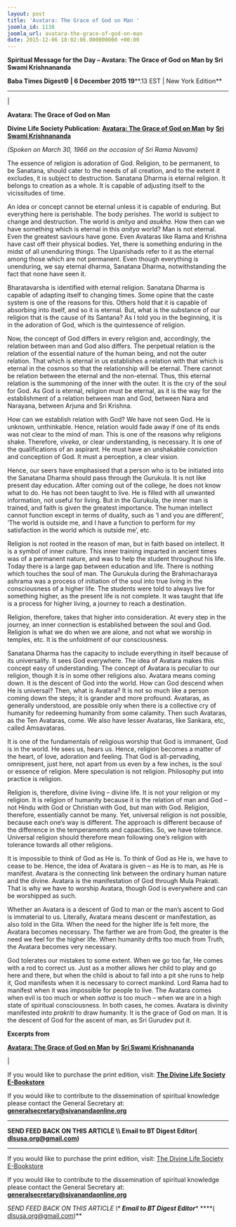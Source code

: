 ```yaml
---
layout: post
title: 'Avatara: The Grace of God on Man '
joomla_id: 1138
joomla_url: avatara-the-grace-of-god-on-man
date: 2015-12-06 18:02:06.000000000 +00:00
---
```

  

















































**Spiritual Message for the Day – Avatara: The Grace of God on Man by Sri Swami Krishnananda**

 **Baba Times Digest© | 6 December 2015 19****.13 EST | New York Edition**

* * *

| 

**Avatara: The Grace of God on Man**

**Divine Life Society Publication:** [**Avatara: The Grace of God on Man**](http://www.swami-krishnananda.org/disc/disc_162.html) **by** [**Sri Swami Krishnananda**](http://www.dlshq.org/saints/krishnananda.htm)

_(Spoken on March 30, 1966 on the occasion of Sri Rama Navami)_

The essence of religion is adoration of God. Religion, to be permanent, to be Sanatana, should cater to the needs of all creation, and to the extent it excludes, it is subject to destruction. Sanatana Dharma is eternal religion. It belongs to creation as a whole. It is capable of adjusting itself to the vicissitudes of time.

An idea or concept cannot be eternal unless it is capable of enduring. But everything here is perishable. The body perishes. The world is subject to change and destruction. The world is _anitya_ and _asukha_. How then can we have something which is eternal in this _anitya_ world? Man is not eternal. Even the greatest saviours have gone. Even Avataras like Rama and Krishna have cast off their physical bodies. Yet, there is something enduring in the midst of all unenduring things. The Upanishads refer to it as the eternal among those which are not permanent. Even though everything is unenduring, we say eternal dharma, Sanatana Dharma, notwithstanding the fact that none have seen it.

Bharatavarsha is identified with eternal religion. Sanatana Dharma is capable of adapting itself to changing times. Some opine that the caste system is one of the reasons for this. Others hold that it is capable of absorbing into itself, and so it is eternal. But, what is the substance of our religion that is the cause of its Santana? As I told you in the beginning, it is in the adoration of God, which is the quintessence of religion.

Now, the concept of God differs in every religion and, accordingly, the relation between man and God also differs. The perpetual relation is the relation of the essential nature of the human being, and not the outer relation. That which is eternal in us establishes a relation with that which is eternal in the cosmos so that the relationship will be eternal. There cannot be relation between the eternal and the non-eternal. Thus, this eternal relation is the summoning of the inner with the outer. It is the cry of the soul for God. As God is eternal, religion must be eternal, as it is the way for the establishment of a relation between man and God, between Nara and Narayana, between Arjuna and Sri Krishna.

How can we establish relation with God? We have not seen God. He is unknown, unthinkable. Hence, relation would fade away if one of its ends was not clear to the mind of man. This is one of the reasons why religions shake. Therefore, _viveka_, or clear understanding, is necessary. It is one of the qualifications of an aspirant. He must have an unshakable conviction and conception of God. It must a perception, a clear vision.

Hence, our seers have emphasised that a person who is to be initiated into the Sanatana Dharma should pass through the Gurukula. It is not like present day education. After coming out of the college, he does not know what to do. He has not been taught to live. He is filled with all unwanted information, not useful for living. But in the Gurukula, the inner man is trained, and faith is given the greatest importance. The human intellect cannot function except in terms of duality, such as ‘I and you are different’, ‘The world is outside me, and I have a function to perform for my satisfaction in the world which is outside me’, etc.

Religion is not rooted in the reason of man, but in faith based on intellect. It is a symbol of inner culture. This inner training imparted in ancient times was of a permanent nature, and was to help the student throughout his life. Today there is a large gap between education and life. There is nothing which touches the soul of man. The Gurukula during the Brahmacharaya ashrama was a process of initiation of the soul into true living in the consciousness of a higher life. The students were told to always live for something higher, as the present life is not complete. It was taught that life is a process for higher living, a journey to reach a destination.

Religion, therefore, takes that higher into consideration. At every step in the journey, an inner connection is established between the soul and God. Religion is what we do when we are alone, and not what we worship in temples, etc. It is the unfoldment of our consciousness.

Sanatana Dharma has the capacity to include everything in itself because of its universality. It sees God everywhere. The idea of Avatara makes this concept easy of understanding. The concept of Avatara is peculiar to our religion, though it is in some other religions also. Avatara means coming down. It is the descent of God into the world. How can God descend when He is universal? Then, what is Avatara? It is not so much like a person coming down the steps; it is grander and more profound. Avataras, as generally understood, are possible only when there is a collective cry of humanity for redeeming humanity from some calamity. Then such Avataras, as the Ten Avataras, come. We also have lesser Avataras, like Sankara, etc, called Amsavataras.

It is one of the fundamentals of religious worship that God is immanent, God is in the world. He sees us, hears us. Hence, religion becomes a matter of the heart, of love, adoration and feeling. That God is all-pervading, omnipresent, just here, not apart from us even by a few inches, is the soul or essence of religion. Mere speculation is not religion. Philosophy put into practice is religion.

Religion is, therefore, divine living – divine life. It is not your religion or my religion. It is religion of humanity because it is the relation of man and God – not Hindu with God or Christian with God, but man with God. Religion, therefore, essentially cannot be many. Yet, universal religion is not possible, because each one’s way is different. The approach is different because of the difference in the temperaments and capacities. So, we have tolerance. Universal religion should therefore mean following one’s religion with tolerance towards all other religions.

It is impossible to think of God as He is. To think of God as He is, we have to cease to be. Hence, the idea of Avatara is given – as He is to man, as He is manifest. Avatara is the connecting link between the ordinary human nature and the divine. Avatara is the manifestation of God through Mula Prakrati. That is why we have to worship Avatara, though God is everywhere and can be worshipped as such.

Whether an Avatara is a descent of God to man or the man’s ascent to God is immaterial to us. Literally, Avatara means descent or manifestation, as also told in the Gita. When the need for the higher life is felt more, the Avatara becomes necessary. The farther we are from God, the greater is the need we feel for the higher life. When humanity drifts too much from Truth, the Avatara becomes very necessary.

God tolerates our mistakes to some extent. When we go too far, He comes with a rod to correct us. Just as a mother allows her child to play and go here and there, but when the child is about to fall into a pit she runs to help it, God manifests when it is necessary to correct mankind. Lord Rama had to manifest when it was impossible for people to live. The Avatara comes when evil is too much or when _sattva_ is too much – when we are in a high state of spiritual consciousness. In both cases, he comes. Avatara is divinity manifested into _prakriti_ to draw humanity. It is the grace of God on man. It is the descent of God for the ascent of man, as Sri Gurudev put it.

**Excerpts from**



[**Avatara: The Grace of God on Man**](http://www.swami-krishnananda.org/disc/disc_162.html) **by** [**Sri Swami Krishnananda**](http://www.dlshq.org/saints/krishnananda.htm)

 |



If you would like to purchase the print edition, visit: **[The Divine Life Society E-Bookstore](http://www.dlshq.org/download/download.htm)**

If you would like to contribute to the dissemination of spiritual knowledge please contact the General Secretary at: [](mailto:%20%3Cscript%20type=%27text/javascript%27%3E%20%3C%21--%20var%20prefix%20=%20%27ma%27%20+%20%27il%27%20+%20%27to%27;%20var%20path%20=%20%27hr%27%20+%20%27ef%27%20+%20%27=%27;%20var%20addy57016%20=%20%27generalsecretary%27%20+%20%27@%27;%20addy57016%20=%20addy57016%20+%20%27sivanandaonline%27%20+%20%27.%27%20+%20%27org%27;%20document.write%28%27%3Ca%20%27%20+%20path%20+%20%27%5C%27%27%20+%20prefix%20+%20%27:%27%20+%20addy57016%20+%20%27%5C%27%3E%27%29;%20document.write%28addy57016%29;%20document.write%28%27%3C%5C/a%3E%27%29;%20//--%3E%5Cn%20%3C/script%3E%3Cscript%20type=%27text/javascript%27%3E%20%3C%21--%20document.write%28%27%3Cspan%20style=%5C%27display:%20none;%5C%27%3E%27%29;%20//--%3E%20%3C/script%3EThis%20email%20address%20is%20being%20protected%20from%20spambots.%20You%20need%20JavaScript%20enabled%20to%20view%20it.%20%3Cscript%20type=%27text/javascript%27%3E%20%3C%21--%20document.write%28%27%3C/%27%29;%20document.write%28%27span%3E%27%29;%20//--%3E%20%3C/script%3E?subject=Contribution%20to%20Dissemination%20of%20Spiritual%20Knowledge) **generalsecretary@sivanandaonline.org**

****

**SEND FEED BACK ON THIS ARTICLE \\\ Email to BT Digest Editor[](mailto:%20%3Cscript%20type=%27text/javascript%27%3E%20%3C%21--%20var%20prefix%20=%20%27ma%27%20+%20%27il%27%20+%20%27to%27;%20var%20path%20=%20%27hr%27%20+%20%27ef%27%20+%20%27=%27;%20var%20addy72654%20=%20%27dlsusa.org%27%20+%20%27@%27;%20addy72654%20=%20addy72654%20+%20%27gmail%27%20+%20%27.%27%20+%20%27com%27;%20document.write%28%27%3Ca%20%27%20+%20path%20+%20%27%5C%27%27%20+%20prefix%20+%20%27:%27%20+%20addy72654%20+%20%27%5C%27%3E%27%29;%20document.write%28addy72654%29;%20document.write%28%27%3C%5C/a%3E%27%29;%20//--%3E%5Cn%20%3C/script%3E%3Cscript%20type=%27text/javascript%27%3E%20%3C%21--%20document.write%28%27%3Cspan%20style=%5C%27display:%20none;%5C%27%3E%27%29;%20//--%3E%20%3C/script%3EThis%20email%20address%20is%20being%20protected%20from%20spambots.%20You%20need%20JavaScript%20enabled%20to%20view%20it.%20%3Cscript%20type=%27text/javascript%27%3E%20%3C%21--%20document.write%28%27%3C/%27%29;%20document.write%28%27span%3E%27%29;%20//--%3E%20%3C/script%3E?subject=DLS%20Posts)( [dlsusa.org@gmail.com](mailto:dlsusa.org@gmail.com))**



* * *



  

If you would like to purchase the print edition, visit: [The Divine Life Society E-Bookstore](http://www.dlshq.org/download/download.htm)

If you would like to contribute to the dissemination of spiritual knowledge please contact the General Secretary at: **[generalsecretary@sivanandaonline.org](mailto:generalsecretary@sivanandaonline.org)**

**SEND FEED BACK ON THIS ARTICLE \\\**  **Email to BT Digest Editor**** [](mailto:%20%3Cscript%20type=%27text/javascript%27%3E%20%3C%21--%20var%20prefix%20=%20%27ma%27%20+%20%27il%27%20+%20%27to%27;%20var%20path%20=%20%27hr%27%20+%20%27ef%27%20+%20%27=%27;%20var%20addy72654%20=%20%27dlsusa.org%27%20+%20%27@%27;%20addy72654%20=%20addy72654%20+%20%27gmail%27%20+%20%27.%27%20+%20%27com%27;%20document.write%28%27%3Ca%20%27%20+%20path%20+%20%27%5C%27%27%20+%20prefix%20+%20%27:%27%20+%20addy72654%20+%20%27%5C%27%3E%27%29;%20document.write%28addy72654%29;%20document.write%28%27%3C%5C/a%3E%27%29;%20//--%3E%5Cn%20%3C/script%3E%3Cscript%20type=%27text/javascript%27%3E%20%3C%21--%20document.write%28%27%3Cspan%20style=%5C%27display:%20none;%5C%27%3E%27%29;%20//--%3E%20%3C/script%3EThis%20email%20address%20is%20being%20protected%20from%20spambots.%20You%20need%20JavaScript%20enabled%20to%20view%20it.%20%3Cscript%20type=%27text/javascript%27%3E%20%3C%21--%20document.write%28%27%3C/%27%29;%20document.write%28%27span%3E%27%29;%20//--%3E%20%3C/script%3E?subject=DLS%20Posts)****( [dlsusa.org@gmail.com](mailto:dlsusa.org@gmail.com))**  
